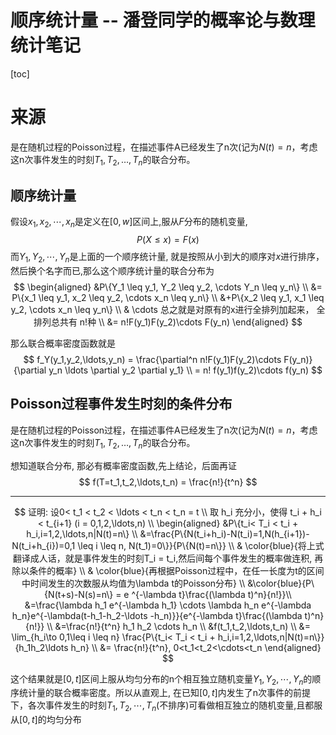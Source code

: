 # 顺序统计量 -- 潘登同学的概率论与数理统计笔记

[toc]

# 来源

是在随机过程的Poisson过程，在描述事件A已经发生了n次(记为$N(t)=n$，考虑这n次事件发生的时刻$T_1,T_2,\ldots,T_n$的联合分布。

## 顺序统计量
 
假设$x_1,x_2,\cdots,x_n$是定义在$[0,w]$区间上,服从$F$分布的随机变量,
$$
P(X\leq x) = F(x)
$$
而$Y_1,Y_2,\cdots,Y_n$是上面的一个顺序统计量, 就是按照从小到大的顺序对$x$进行排序，然后换个名字而已,那么这个顺序统计量的联合分布为
$$
\begin{aligned}
&P\{Y_1 \leq y_1, Y_2 \leq y_2, \cdots Y_n \leq y_n\} \\
&= P\{x_1 \leq y_1, x_2 \leq y_2, \cdots x_n \leq y_n\} \\
&+P\{x_2 \leq y_1, x_1 \leq y_2, \cdots x_n \leq y_n\} \\
& \cdots 总之就是对原有的x进行全排列加起来， 全排列总共有 n!种 \\
&= n!F(y_1)F(y_2)\cdots F(y_n)
\end{aligned}
$$

那么联合概率密度函数就是
$$
f_Y(y_1,y_2,\ldots,y_n) = \frac{\partial^n n!F(y_1)F(y_2)\cdots F(y_n)}{\partial y_n \ldots \partial y_2 \partial y_1} \\
= n! f(y_1)f(y_2)\cdots f(y_n)
$$
## Poisson过程事件发生时刻的条件分布

是在随机过程的Poisson过程，在描述事件A已经发生了n次(记为$N(t)=n$，考虑这n次事件发生的时刻$T_1,T_2,\ldots,T_n$的联合分布。

想知道联合分布, 那必有概率密度函数,先上结论，后面再证
$$
f(T=t_1,t_2,\ldots,t_n) = \frac{n!}{t^n}
$$

---

$$
证明: 设0< t_1 < t_2 < \ldots < t_n < t_n = t \\
取 h_i 充分小，使得 t_i + h_i < t_{i+1} (i = 0,1,2,\ldots,n) \\
\begin{aligned}
&P\{t_i< T_i < t_i + h_i,i=1,2,\ldots,n|N(t)=n\} \\
&=\frac{P\{N(t_i+h_i)-N(t_i)=1,N(h_{i+1})-N(t_i+h_{i})=0,1 \leq i \leq n, N(t_1)=0\}}{P\{N(t)=n\}} \\
& \color{blue}{将上式翻译成人话，就是事件发生的时刻T_i = t_i,然后间每个事件发生的概率做连积, 再除以条件的概率} \\
& \color{blue}{再根据Poisson过程中，在任一长度为t的区间中时间发生的次数服从均值为\lambda t的Poisson分布} \\
&\color{blue}{P\{N(t+s)-N(s)=n\} = e ^{-\lambda t}\frac{(\lambda t)^n}{n!}}\\
&=\frac{\lambda h_1 e^{-\lambda h_1} \cdots \lambda h_n e^{-\lambda h_n}e^{-\lambda(t-h_1-h_2-\ldots -h_n)}}{e^{-\lambda t}\frac{(\lambda t)^n}{n!}} \\
&=\frac{n!}{t^n} h_1 h_2 \cdots h_n \\
&f(t_1,t_2,\ldots,t_n) \\
&= \lim_{h_i\to 0,1\leq i \leq n} \frac{P\{t_i< T_i < t_i + h_i,i=1,2,\ldots,n|N(t)=n\}}{h_1h_2\ldots h_n} \\
&= \frac{n!}{t^n}, 0<t_1<t_2<\cdots<t_n
\end{aligned}
$$

这个结果就是$[0,t]$区间上服从均匀分布的n个相互独立随机变量$Y_1,Y_2,\cdots,Y_n$的顺序统计量的联合概率密度。所以从直观上, 在已知$[0,t]$内发生了n次事件的前提下，各次事件发生的时刻$T_1,T_2,\cdots,T_n$(不排序)可看做相互独立的随机变量,且都服从$[0,t]$的均匀分布


